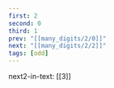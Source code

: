 ```yaml
---
first: 2
second: 0
third: 1
prev: "[[many_digits/2/0]]"
next: "[[many_digits/2/2]]"
tags: [odd]
---
```

next2-in-text: [[3]]
